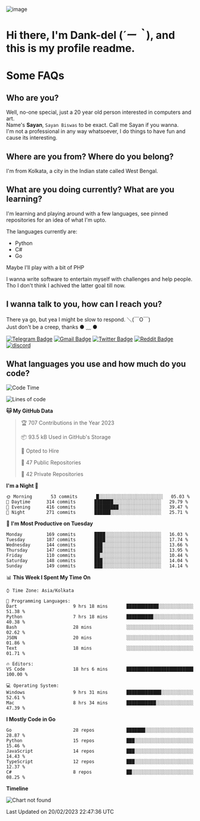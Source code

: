 ![image](https://user-images.githubusercontent.com/63096193/125182844-29f20800-e22f-11eb-8dc9-b0f2d29647bb.png)

# **Hi there, I'm Dank-del (*´ー｀*), and this is my profile readme.**
<!--  [![Profile views](https://gpvc.arturio.dev/dank-del)](https://github.com/dank-del) -->
# Some FAQs

## **Who are you?**

Well, no-one special, just a 20 year old person interested in computers and art. \
Name's **Sayan**, `Sayan Biswas` to be exact. Call me Sayan if you wanna. \
I'm not a professional in any way whatsoever, I do things to have fun and cause its interesting.

## **Where are you from? Where do you belong?**

I'm from Kolkata, a city in the Indian state called West Bengal.

## **What are you doing currently? What are you learning?**

I'm learning and playing around with a few languages, see pinned repositories for an idea of what I'm upto.

The languages currently are:

- Python
- C#
- Go

Maybe I'll play with a bit of PHP

I wanna write software to entertain myself with challenges and help people. \
Tho I don't think I achived the latter goal till now.

<!--## **Eww, I see a weeb profile.**

Can't help it, it's the best way to hide my face on this account
> Why do people hate weebs .-.

## **Cool, what more interests you?**

My interests are quite, weird. They're scattered all over the place. \
I've been fascinated by music and have studied it since the age of 6, I've performed on stage and on air but yeah now I've been away from that. I specialize in key instruments. \
Another thing that interests me is Media Production, aka, working with audio, video and broadcasting media.

> I just like art in general. also feeds the reason of me being obsessed with Japanese drawings (⋟ ﹏ ⋞)-->

## **I wanna talk to you, how can I reach you?**

There ya go, but yea I might be slow to respond. ＼(￣O￣) \
Just don't be a creep, thanks ● ﹏ ●

[![Telegram Badge](https://img.shields.io/badge/-dank_as_fuck-1ca0f1?style=flat-square&logo=telegram&logoColor=white&link=https://t.me/dank_as_fuck)](https://t.me/dank_as_fuck)
[![Gmail Badge](https://img.shields.io/badge/-sayan@asia.com-c14438?style=flat-square&logo=Gmail&logoColor=white&link=mailto:sayan@asia.com)](mailto:sayan@asia.com)
[![Twitter Badge](https://img.shields.io/twitter/follow/TheDankDel?style=social)](https://twitter.com/TheDankDel)
[![Reddit Badge](https://img.shields.io/reddit/user-karma/combined/dank_as_fuck_?style=social)](https://www.reddit.com/user/dank_as_fuck_/)
[![discord](https://discord-md-badge.vercel.app/api/shield/506536929152466945?style=social)](https://discordapp.com/users/506536929152466945)

## **What languages you use and how much do you code?**

<!--START_SECTION:waka-->
![Code Time](http://img.shields.io/badge/Code%20Time-1%2C058%20hrs%2026%20mins-blue)

![Lines of code](https://img.shields.io/badge/From%20Hello%20World%20I%27ve%20Written-1%20Million%20lines%20of%20code-blue)

**🐱 My GitHub Data** 

> 🏆 707 Contributions in the Year 2023
 > 
> 📦 93.5 kB Used in GitHub's Storage 
 > 
> 💼 Opted to Hire
 > 
> 📜 47 Public Repositories 
 > 
> 🔑 42 Private Repositories  
 > 
**I'm a Night 🦉** 

```text
🌞 Morning       53 commits       █░░░░░░░░░░░░░░░░░░░░░░░░   05.03 % 
🌆 Daytime      314 commits       ███████░░░░░░░░░░░░░░░░░░   29.79 % 
🌃 Evening      416 commits       █████████░░░░░░░░░░░░░░░░   39.47 % 
🌙 Night        271 commits       ██████░░░░░░░░░░░░░░░░░░░   25.71 % 

```
📅 **I'm Most Productive on Tuesday** 

```text
Monday         169 commits       ████░░░░░░░░░░░░░░░░░░░░░   16.03 % 
Tuesday        187 commits       ████░░░░░░░░░░░░░░░░░░░░░   17.74 % 
Wednesday      144 commits       ███░░░░░░░░░░░░░░░░░░░░░░   13.66 % 
Thursday       147 commits       ███░░░░░░░░░░░░░░░░░░░░░░   13.95 % 
Friday         110 commits       ██░░░░░░░░░░░░░░░░░░░░░░░   10.44 % 
Saturday       148 commits       ███░░░░░░░░░░░░░░░░░░░░░░   14.04 % 
Sunday         149 commits       ███░░░░░░░░░░░░░░░░░░░░░░   14.14 % 

```


📊 **This Week I Spent My Time On** 

```text
⌚︎ Time Zone: Asia/Kolkata

💬 Programming Languages: 
Dart                     9 hrs 18 mins       ████████████░░░░░░░░░░░░░   51.38 % 
Python                   7 hrs 18 mins       ██████████░░░░░░░░░░░░░░░   40.38 % 
Bash                     28 mins             ░░░░░░░░░░░░░░░░░░░░░░░░░   02.62 % 
JSON                     20 mins             ░░░░░░░░░░░░░░░░░░░░░░░░░   01.86 % 
Text                     18 mins             ░░░░░░░░░░░░░░░░░░░░░░░░░   01.71 % 

🔥 Editors: 
VS Code                  18 hrs 6 mins       █████████████████████████   100.00 % 

💻 Operating System: 
Windows                  9 hrs 31 mins       █████████████░░░░░░░░░░░░   52.61 % 
Mac                      8 hrs 34 mins       ███████████░░░░░░░░░░░░░░   47.39 % 

```

**I Mostly Code in Go** 

```text
Go                       28 repos            ███████░░░░░░░░░░░░░░░░░░   28.87 % 
Python                   15 repos            ███░░░░░░░░░░░░░░░░░░░░░░   15.46 % 
JavaScript               14 repos            ███░░░░░░░░░░░░░░░░░░░░░░   14.43 % 
TypeScript               12 repos            ███░░░░░░░░░░░░░░░░░░░░░░   12.37 % 
C#                       8 repos             ██░░░░░░░░░░░░░░░░░░░░░░░   08.25 % 

```


**Timeline**

![Chart not found](https://raw.githubusercontent.com/Dank-del/Dank-del/main/charts/bar_graph.png) 


 Last Updated on 20/02/2023 22:47:36 UTC
<!--END_SECTION:waka-->

<!--## **Can I stalk your spotify?**

Um sure.

![OwO Spotify](https://spotify-recently-played-readme.vercel.app/api?user=31fdrsslnr7nvq4ytqwtw7c4rxfm&count=5)-->
